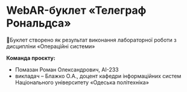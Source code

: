 # WebAR-буклет «Телеграф Рональдса»
Буклет створено як результат виконання лабораторної роботи з дисципліни «Операційні системи»

**Команда проєкту:**
- Помазан Роман Олександрович, AI-233
- викладач – Блажко О.А., доцент кафедри інформаційних систем Національного університету «Одеська політехніка»
